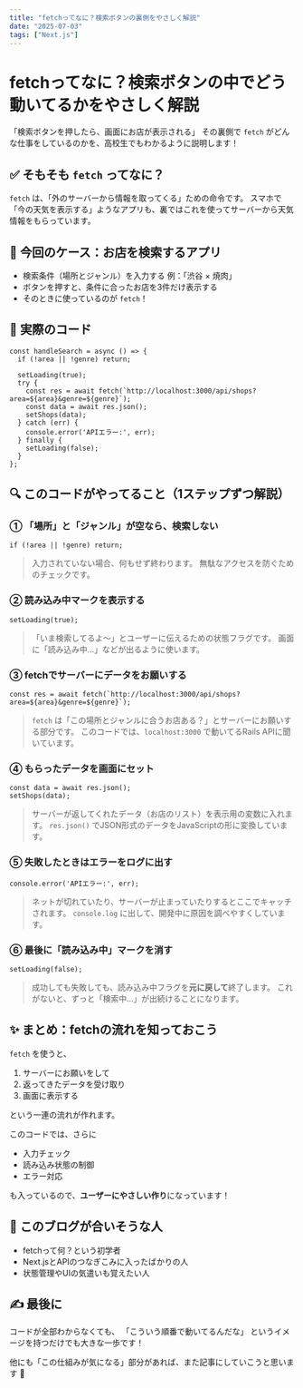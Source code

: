 ```yaml
---
title: "fetchってなに？検索ボタンの裏側をやさしく解説"
date: "2025-07-03"
tags: ["Next.js"]
---
```


# fetchってなに？検索ボタンの中でどう動いてるかをやさしく解説

「検索ボタンを押したら、画面にお店が表示される」
その裏側で `fetch` がどんな仕事をしているのかを、高校生でもわかるように説明します！

## ✅ そもそも `fetch` ってなに？

`fetch` は、「外のサーバーから情報を取ってくる」ための命令です。
スマホで「今の天気を表示する」ようなアプリも、裏ではこれを使ってサーバーから天気情報をもらっています。

## 🧩 今回のケース：お店を検索するアプリ

- 検索条件（場所とジャンル）を入力する
  例：「渋谷 × 焼肉」
- ボタンを押すと、条件に合ったお店を3件だけ表示する
- そのときに使っているのが `fetch`！

## 🧪 実際のコード

```tsx
const handleSearch = async () => {
  if (!area || !genre) return;

  setLoading(true);
  try {
    const res = await fetch(`http://localhost:3000/api/shops?area=${area}&genre=${genre}`);
    const data = await res.json();
    setShops(data);
  } catch (err) {
    console.error('APIエラー:', err);
  } finally {
    setLoading(false);
  }
};
```

## 🔍 このコードがやってること（1ステップずつ解説）

### ① 「場所」と「ジャンル」が空なら、検索しない

```tsx
if (!area || !genre) return;
```

> 入力されていない場合、何もせず終わります。
> 無駄なアクセスを防ぐためのチェックです。

### ② 読み込み中マークを表示する

```tsx
setLoading(true);
```

> 「いま検索してるよ〜」とユーザーに伝えるための状態フラグです。
> 画面に「読み込み中...」などが出るように使います。

### ③ fetchでサーバーにデータをお願いする

```tsx
const res = await fetch(`http://localhost:3000/api/shops?area=${area}&genre=${genre}`);
```

> `fetch` は「この場所とジャンルに合うお店ある？」とサーバーにお願いする部分です。
> このコードでは、`localhost:3000` で動いてるRails APIに聞いています。

### ④ もらったデータを画面にセット

```tsx
const data = await res.json();
setShops(data);
```

> サーバーが返してくれたデータ（お店のリスト）を表示用の変数に入れます。
> `res.json()` でJSON形式のデータをJavaScriptの形に変換しています。

### ⑤ 失敗したときはエラーをログに出す

```tsx
console.error('APIエラー:', err);
```

> ネットが切れていたり、サーバーが止まっていたりするとここでキャッチされます。
> `console.log` に出して、開発中に原因を調べやすくしています。

### ⑥ 最後に「読み込み中」マークを消す

```tsx
setLoading(false);
```

> 成功しても失敗しても、読み込み中フラグを**元に戻して**終了します。
> これがないと、ずっと「検索中…」が出続けることになります。

## ✨ まとめ：fetchの流れを知っておこう

`fetch` を使うと、

1. サーバーにお願いをして
2. 返ってきたデータを受け取り
3. 画面に表示する

という一連の流れが作れます。

このコードでは、さらに

- 入力チェック
- 読み込み状態の制御
- エラー対応

も入っているので、**ユーザーにやさしい作り**になっています！

## 🎯 このブログが合いそうな人

- fetchって何？という初学者
- Next.jsとAPIのつなぎこみに入ったばかりの人
- 状態管理やUIの気遣いも覚えたい人

## ✍ 最後に

コードが全部わからなくても、
「こういう順番で動いてるんだな」
というイメージを持つだけでも大きな一歩です！

他にも「この仕組みが気になる」部分があれば、また記事にしていこうと思います 💪
